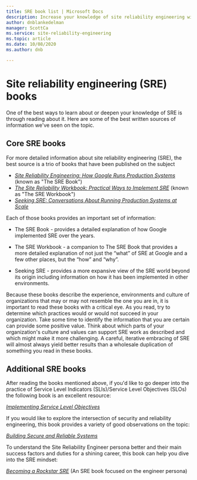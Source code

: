 ```yaml
---
title: SRE book list | Microsoft Docs
description: Increase your knowledge of site reliability engineering with these books
author: dnblankedelman
manager: ScottCa
ms.service: site-reliability-engineering
ms.topic: article
ms.date: 10/08/2020
ms.author: dnb

---
```

# Site reliability engineering (SRE) books

One of the best ways to learn about or deepen your knowledge of SRE is through reading about it. Here are some of the best written sources of information we've seen on the topic.

## Core SRE books

For more detailed information about site reliability engineering (SRE), the best source is a trio of books that have been published on the subject

- [_Site Reliability Engineering: How Google Runs Production Systems_](https://www.oreilly.com/library/view/site-reliability-engineering/9781491929117/) (known as "The SRE Book")
- [_The Site Reliability Workbook: Practical Ways to Implement SRE_](https://www.oreilly.com/library/view/the-site-reliability/9781492029496/) (known as "The SRE Workbook")
- [_Seeking SRE: Conversations About Running Production Systems at Scale_](https://www.oreilly.com/library/view/seeking-sre/9781491978856/)

Each of those books provides an important set of information:

- The SRE Book - provides a detailed explanation of how Google implemented SRE over the years.

- The SRE Workbook - a companion to The SRE Book that provides a more detailed explanation of not just the “what” of SRE at Google and a few other places, but the “how” and “why”.

- Seeking SRE - provides a more expansive view of the SRE world beyond its origin including information on how it has been implemented in other environments.

Because these books describe the experience, environments and culture of organizations that may or may not resemble the one you are in, it is important to read these books with a critical eye. As you read, try to determine which practices would or would not succeed in your organization. Take some time to identify the information that you are certain can provide some positive value. Think about which parts of your organization's culture and values can support SRE work as described and which might make it more challenging. A careful, iterative embracing of SRE will almost always yield better results than a wholesale duplication of something you read in these books.

## Additional SRE books

After reading the books mentioned above, if you'd like to go deeper into the practice of Service Level Indicators (SLIs)/Service Level Objectives (SLOs) the following book is an excellent resource:

[_Implementing Service Level Objectives_](https://www.oreilly.com/library/view/implementing-service-level/9781492076803/)

If you would like to explore the intersection of security and reliability engineering, this book provides a variety of good observations on the topic:

[_Building Secure and Reliable Systems_](https://www.oreilly.com/library/view/building-secure-and/9781492083115/)

To understand the Site Reliability Engineer persona better and their main success factors and duties for a shining career, this book can help you dive into the SRE mindset:

[_Becoming a Rockstar SRE_](https://packt.link/H0G2R) (An SRE book focused on the engineer persona)
